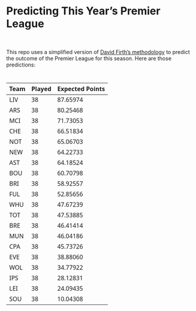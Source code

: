 Predicting This Year’s Premier League
================

<!-- README.md is generated from README.Rmd. Please edit that file -->

<br/>

This repo uses a simplified version of [David Firth’s
methodology](https://github.com/DavidFirth/alt3code) to predict the
outcome of the Premier League for this season. Here are those
predictions:

<div id="qlcfugxqhb" style="padding-left:0px;padding-right:0px;padding-top:10px;padding-bottom:10px;overflow-x:auto;overflow-y:auto;width:auto;height:auto;">
<style>#qlcfugxqhb table {
  font-family: system-ui, 'Segoe UI', Roboto, Helvetica, Arial, sans-serif, 'Apple Color Emoji', 'Segoe UI Emoji', 'Segoe UI Symbol', 'Noto Color Emoji';
  -webkit-font-smoothing: antialiased;
  -moz-osx-font-smoothing: grayscale;
}
&#10;#qlcfugxqhb thead, #qlcfugxqhb tbody, #qlcfugxqhb tfoot, #qlcfugxqhb tr, #qlcfugxqhb td, #qlcfugxqhb th {
  border-style: none;
}
&#10;#qlcfugxqhb p {
  margin: 0;
  padding: 0;
}
&#10;#qlcfugxqhb .gt_table {
  display: table;
  border-collapse: collapse;
  line-height: normal;
  margin-left: auto;
  margin-right: auto;
  color: #333333;
  font-size: 16px;
  font-weight: normal;
  font-style: normal;
  background-color: #FFFFFF;
  width: auto;
  border-top-style: solid;
  border-top-width: 2px;
  border-top-color: #A8A8A8;
  border-right-style: none;
  border-right-width: 2px;
  border-right-color: #D3D3D3;
  border-bottom-style: solid;
  border-bottom-width: 2px;
  border-bottom-color: #A8A8A8;
  border-left-style: none;
  border-left-width: 2px;
  border-left-color: #D3D3D3;
}
&#10;#qlcfugxqhb .gt_caption {
  padding-top: 4px;
  padding-bottom: 4px;
}
&#10;#qlcfugxqhb .gt_title {
  color: #333333;
  font-size: 125%;
  font-weight: initial;
  padding-top: 4px;
  padding-bottom: 4px;
  padding-left: 5px;
  padding-right: 5px;
  border-bottom-color: #FFFFFF;
  border-bottom-width: 0;
}
&#10;#qlcfugxqhb .gt_subtitle {
  color: #333333;
  font-size: 85%;
  font-weight: initial;
  padding-top: 3px;
  padding-bottom: 5px;
  padding-left: 5px;
  padding-right: 5px;
  border-top-color: #FFFFFF;
  border-top-width: 0;
}
&#10;#qlcfugxqhb .gt_heading {
  background-color: #FFFFFF;
  text-align: center;
  border-bottom-color: #FFFFFF;
  border-left-style: none;
  border-left-width: 1px;
  border-left-color: #D3D3D3;
  border-right-style: none;
  border-right-width: 1px;
  border-right-color: #D3D3D3;
}
&#10;#qlcfugxqhb .gt_bottom_border {
  border-bottom-style: solid;
  border-bottom-width: 2px;
  border-bottom-color: #D3D3D3;
}
&#10;#qlcfugxqhb .gt_col_headings {
  border-top-style: solid;
  border-top-width: 2px;
  border-top-color: #D3D3D3;
  border-bottom-style: solid;
  border-bottom-width: 2px;
  border-bottom-color: #D3D3D3;
  border-left-style: none;
  border-left-width: 1px;
  border-left-color: #D3D3D3;
  border-right-style: none;
  border-right-width: 1px;
  border-right-color: #D3D3D3;
}
&#10;#qlcfugxqhb .gt_col_heading {
  color: #333333;
  background-color: #FFFFFF;
  font-size: 100%;
  font-weight: normal;
  text-transform: inherit;
  border-left-style: none;
  border-left-width: 1px;
  border-left-color: #D3D3D3;
  border-right-style: none;
  border-right-width: 1px;
  border-right-color: #D3D3D3;
  vertical-align: bottom;
  padding-top: 5px;
  padding-bottom: 6px;
  padding-left: 5px;
  padding-right: 5px;
  overflow-x: hidden;
}
&#10;#qlcfugxqhb .gt_column_spanner_outer {
  color: #333333;
  background-color: #FFFFFF;
  font-size: 100%;
  font-weight: normal;
  text-transform: inherit;
  padding-top: 0;
  padding-bottom: 0;
  padding-left: 4px;
  padding-right: 4px;
}
&#10;#qlcfugxqhb .gt_column_spanner_outer:first-child {
  padding-left: 0;
}
&#10;#qlcfugxqhb .gt_column_spanner_outer:last-child {
  padding-right: 0;
}
&#10;#qlcfugxqhb .gt_column_spanner {
  border-bottom-style: solid;
  border-bottom-width: 2px;
  border-bottom-color: #D3D3D3;
  vertical-align: bottom;
  padding-top: 5px;
  padding-bottom: 5px;
  overflow-x: hidden;
  display: inline-block;
  width: 100%;
}
&#10;#qlcfugxqhb .gt_spanner_row {
  border-bottom-style: hidden;
}
&#10;#qlcfugxqhb .gt_group_heading {
  padding-top: 8px;
  padding-bottom: 8px;
  padding-left: 5px;
  padding-right: 5px;
  color: #333333;
  background-color: #FFFFFF;
  font-size: 100%;
  font-weight: initial;
  text-transform: inherit;
  border-top-style: solid;
  border-top-width: 2px;
  border-top-color: #D3D3D3;
  border-bottom-style: solid;
  border-bottom-width: 2px;
  border-bottom-color: #D3D3D3;
  border-left-style: none;
  border-left-width: 1px;
  border-left-color: #D3D3D3;
  border-right-style: none;
  border-right-width: 1px;
  border-right-color: #D3D3D3;
  vertical-align: middle;
  text-align: left;
}
&#10;#qlcfugxqhb .gt_empty_group_heading {
  padding: 0.5px;
  color: #333333;
  background-color: #FFFFFF;
  font-size: 100%;
  font-weight: initial;
  border-top-style: solid;
  border-top-width: 2px;
  border-top-color: #D3D3D3;
  border-bottom-style: solid;
  border-bottom-width: 2px;
  border-bottom-color: #D3D3D3;
  vertical-align: middle;
}
&#10;#qlcfugxqhb .gt_from_md > :first-child {
  margin-top: 0;
}
&#10;#qlcfugxqhb .gt_from_md > :last-child {
  margin-bottom: 0;
}
&#10;#qlcfugxqhb .gt_row {
  padding-top: 8px;
  padding-bottom: 8px;
  padding-left: 5px;
  padding-right: 5px;
  margin: 10px;
  border-top-style: solid;
  border-top-width: 1px;
  border-top-color: #D3D3D3;
  border-left-style: none;
  border-left-width: 1px;
  border-left-color: #D3D3D3;
  border-right-style: none;
  border-right-width: 1px;
  border-right-color: #D3D3D3;
  vertical-align: middle;
  overflow-x: hidden;
}
&#10;#qlcfugxqhb .gt_stub {
  color: #333333;
  background-color: #FFFFFF;
  font-size: 100%;
  font-weight: initial;
  text-transform: inherit;
  border-right-style: solid;
  border-right-width: 2px;
  border-right-color: #D3D3D3;
  padding-left: 5px;
  padding-right: 5px;
}
&#10;#qlcfugxqhb .gt_stub_row_group {
  color: #333333;
  background-color: #FFFFFF;
  font-size: 100%;
  font-weight: initial;
  text-transform: inherit;
  border-right-style: solid;
  border-right-width: 2px;
  border-right-color: #D3D3D3;
  padding-left: 5px;
  padding-right: 5px;
  vertical-align: top;
}
&#10;#qlcfugxqhb .gt_row_group_first td {
  border-top-width: 2px;
}
&#10;#qlcfugxqhb .gt_row_group_first th {
  border-top-width: 2px;
}
&#10;#qlcfugxqhb .gt_summary_row {
  color: #333333;
  background-color: #FFFFFF;
  text-transform: inherit;
  padding-top: 8px;
  padding-bottom: 8px;
  padding-left: 5px;
  padding-right: 5px;
}
&#10;#qlcfugxqhb .gt_first_summary_row {
  border-top-style: solid;
  border-top-color: #D3D3D3;
}
&#10;#qlcfugxqhb .gt_first_summary_row.thick {
  border-top-width: 2px;
}
&#10;#qlcfugxqhb .gt_last_summary_row {
  padding-top: 8px;
  padding-bottom: 8px;
  padding-left: 5px;
  padding-right: 5px;
  border-bottom-style: solid;
  border-bottom-width: 2px;
  border-bottom-color: #D3D3D3;
}
&#10;#qlcfugxqhb .gt_grand_summary_row {
  color: #333333;
  background-color: #FFFFFF;
  text-transform: inherit;
  padding-top: 8px;
  padding-bottom: 8px;
  padding-left: 5px;
  padding-right: 5px;
}
&#10;#qlcfugxqhb .gt_first_grand_summary_row {
  padding-top: 8px;
  padding-bottom: 8px;
  padding-left: 5px;
  padding-right: 5px;
  border-top-style: double;
  border-top-width: 6px;
  border-top-color: #D3D3D3;
}
&#10;#qlcfugxqhb .gt_last_grand_summary_row_top {
  padding-top: 8px;
  padding-bottom: 8px;
  padding-left: 5px;
  padding-right: 5px;
  border-bottom-style: double;
  border-bottom-width: 6px;
  border-bottom-color: #D3D3D3;
}
&#10;#qlcfugxqhb .gt_striped {
  background-color: rgba(128, 128, 128, 0.05);
}
&#10;#qlcfugxqhb .gt_table_body {
  border-top-style: solid;
  border-top-width: 2px;
  border-top-color: #D3D3D3;
  border-bottom-style: solid;
  border-bottom-width: 2px;
  border-bottom-color: #D3D3D3;
}
&#10;#qlcfugxqhb .gt_footnotes {
  color: #333333;
  background-color: #FFFFFF;
  border-bottom-style: none;
  border-bottom-width: 2px;
  border-bottom-color: #D3D3D3;
  border-left-style: none;
  border-left-width: 2px;
  border-left-color: #D3D3D3;
  border-right-style: none;
  border-right-width: 2px;
  border-right-color: #D3D3D3;
}
&#10;#qlcfugxqhb .gt_footnote {
  margin: 0px;
  font-size: 90%;
  padding-top: 4px;
  padding-bottom: 4px;
  padding-left: 5px;
  padding-right: 5px;
}
&#10;#qlcfugxqhb .gt_sourcenotes {
  color: #333333;
  background-color: #FFFFFF;
  border-bottom-style: none;
  border-bottom-width: 2px;
  border-bottom-color: #D3D3D3;
  border-left-style: none;
  border-left-width: 2px;
  border-left-color: #D3D3D3;
  border-right-style: none;
  border-right-width: 2px;
  border-right-color: #D3D3D3;
}
&#10;#qlcfugxqhb .gt_sourcenote {
  font-size: 90%;
  padding-top: 4px;
  padding-bottom: 4px;
  padding-left: 5px;
  padding-right: 5px;
}
&#10;#qlcfugxqhb .gt_left {
  text-align: left;
}
&#10;#qlcfugxqhb .gt_center {
  text-align: center;
}
&#10;#qlcfugxqhb .gt_right {
  text-align: right;
  font-variant-numeric: tabular-nums;
}
&#10;#qlcfugxqhb .gt_font_normal {
  font-weight: normal;
}
&#10;#qlcfugxqhb .gt_font_bold {
  font-weight: bold;
}
&#10;#qlcfugxqhb .gt_font_italic {
  font-style: italic;
}
&#10;#qlcfugxqhb .gt_super {
  font-size: 65%;
}
&#10;#qlcfugxqhb .gt_footnote_marks {
  font-size: 75%;
  vertical-align: 0.4em;
  position: initial;
}
&#10;#qlcfugxqhb .gt_asterisk {
  font-size: 100%;
  vertical-align: 0;
}
&#10;#qlcfugxqhb .gt_indent_1 {
  text-indent: 5px;
}
&#10;#qlcfugxqhb .gt_indent_2 {
  text-indent: 10px;
}
&#10;#qlcfugxqhb .gt_indent_3 {
  text-indent: 15px;
}
&#10;#qlcfugxqhb .gt_indent_4 {
  text-indent: 20px;
}
&#10;#qlcfugxqhb .gt_indent_5 {
  text-indent: 25px;
}
&#10;#qlcfugxqhb .katex-display {
  display: inline-flex !important;
  margin-bottom: 0.75em !important;
}
&#10;#qlcfugxqhb div.Reactable > div.rt-table > div.rt-thead > div.rt-tr.rt-tr-group-header > div.rt-th-group:after {
  height: 0px !important;
}
</style>
<table class="gt_table" data-quarto-disable-processing="false" data-quarto-bootstrap="false">
  <thead>
    <tr class="gt_col_headings">
      <th class="gt_col_heading gt_columns_bottom_border gt_left" rowspan="1" colspan="1" scope="col" id="Team">Team</th>
      <th class="gt_col_heading gt_columns_bottom_border gt_right" rowspan="1" colspan="1" scope="col" id="Played">Played</th>
      <th class="gt_col_heading gt_columns_bottom_border gt_right" rowspan="1" colspan="1" scope="col" id="Expected-Points">Expected Points</th>
    </tr>
  </thead>
  <tbody class="gt_table_body">
    <tr><td headers="Team" class="gt_row gt_left">LIV</td>
<td headers="Played" class="gt_row gt_right">38</td>
<td headers="Expected Points" class="gt_row gt_right">87.65974</td></tr>
    <tr><td headers="Team" class="gt_row gt_left">ARS</td>
<td headers="Played" class="gt_row gt_right">38</td>
<td headers="Expected Points" class="gt_row gt_right">80.25468</td></tr>
    <tr><td headers="Team" class="gt_row gt_left">MCI</td>
<td headers="Played" class="gt_row gt_right">38</td>
<td headers="Expected Points" class="gt_row gt_right">71.73053</td></tr>
    <tr><td headers="Team" class="gt_row gt_left">CHE</td>
<td headers="Played" class="gt_row gt_right">38</td>
<td headers="Expected Points" class="gt_row gt_right">66.51834</td></tr>
    <tr><td headers="Team" class="gt_row gt_left">NOT</td>
<td headers="Played" class="gt_row gt_right">38</td>
<td headers="Expected Points" class="gt_row gt_right">65.06703</td></tr>
    <tr><td headers="Team" class="gt_row gt_left">NEW</td>
<td headers="Played" class="gt_row gt_right">38</td>
<td headers="Expected Points" class="gt_row gt_right">64.22733</td></tr>
    <tr><td headers="Team" class="gt_row gt_left">AST</td>
<td headers="Played" class="gt_row gt_right">38</td>
<td headers="Expected Points" class="gt_row gt_right">64.18524</td></tr>
    <tr><td headers="Team" class="gt_row gt_left">BOU</td>
<td headers="Played" class="gt_row gt_right">38</td>
<td headers="Expected Points" class="gt_row gt_right">60.70798</td></tr>
    <tr><td headers="Team" class="gt_row gt_left">BRI</td>
<td headers="Played" class="gt_row gt_right">38</td>
<td headers="Expected Points" class="gt_row gt_right">58.92557</td></tr>
    <tr><td headers="Team" class="gt_row gt_left">FUL</td>
<td headers="Played" class="gt_row gt_right">38</td>
<td headers="Expected Points" class="gt_row gt_right">52.85656</td></tr>
    <tr><td headers="Team" class="gt_row gt_left">WHU</td>
<td headers="Played" class="gt_row gt_right">38</td>
<td headers="Expected Points" class="gt_row gt_right">47.67239</td></tr>
    <tr><td headers="Team" class="gt_row gt_left">TOT</td>
<td headers="Played" class="gt_row gt_right">38</td>
<td headers="Expected Points" class="gt_row gt_right">47.53885</td></tr>
    <tr><td headers="Team" class="gt_row gt_left">BRE</td>
<td headers="Played" class="gt_row gt_right">38</td>
<td headers="Expected Points" class="gt_row gt_right">46.41414</td></tr>
    <tr><td headers="Team" class="gt_row gt_left">MUN</td>
<td headers="Played" class="gt_row gt_right">38</td>
<td headers="Expected Points" class="gt_row gt_right">46.04186</td></tr>
    <tr><td headers="Team" class="gt_row gt_left">CPA</td>
<td headers="Played" class="gt_row gt_right">38</td>
<td headers="Expected Points" class="gt_row gt_right">45.73726</td></tr>
    <tr><td headers="Team" class="gt_row gt_left">EVE</td>
<td headers="Played" class="gt_row gt_right">38</td>
<td headers="Expected Points" class="gt_row gt_right">38.88060</td></tr>
    <tr><td headers="Team" class="gt_row gt_left">WOL</td>
<td headers="Played" class="gt_row gt_right">38</td>
<td headers="Expected Points" class="gt_row gt_right">34.77922</td></tr>
    <tr><td headers="Team" class="gt_row gt_left">IPS</td>
<td headers="Played" class="gt_row gt_right">38</td>
<td headers="Expected Points" class="gt_row gt_right">28.12831</td></tr>
    <tr><td headers="Team" class="gt_row gt_left">LEI</td>
<td headers="Played" class="gt_row gt_right">38</td>
<td headers="Expected Points" class="gt_row gt_right">24.09435</td></tr>
    <tr><td headers="Team" class="gt_row gt_left">SOU</td>
<td headers="Played" class="gt_row gt_right">38</td>
<td headers="Expected Points" class="gt_row gt_right">10.04308</td></tr>
  </tbody>
  &#10;  
</table>
</div>

